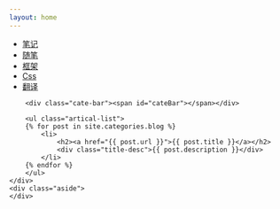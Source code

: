 ```yaml
---
layout: home
---
```


<div class="index-content blog">
    <div class="section">
        <ul class="artical-cate">
            <li class="on"><a href="/"><span>笔记</span></a></li>
            <li ><a href="/opinion"><span>随笔</span></a></li>
            <li ><a href="/wiki"><span>框架</span></a></li>
            <li ><a href="/wiki"><span>Css</span></a></li>
            <li ><a href="/project"><span>翻译</span></a></li>
        </ul>

        <div class="cate-bar"><span id="cateBar"></span></div>

        <ul class="artical-list">
        {% for post in site.categories.blog %}
            <li>
                <h2><a href="{{ post.url }}">{{ post.title }}</a></h2>
                <div class="title-desc">{{ post.description }}</div>
            </li>
        {% endfor %}
        </ul>
    </div>
    <div class="aside">
    </div>
</div>
